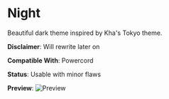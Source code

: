 # Night
Beautiful dark theme inspired by Kha's Tokyo theme.

**Disclaimer**: Will rewrite later on

**Compatible With**: Powercord

**Status**: Usable with minor flaws

**Preview**:
![Preview](https://i.imgur.com/t5pwkVY.png)
